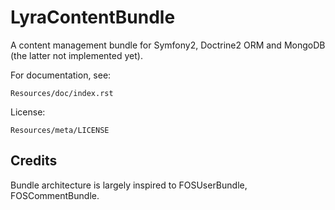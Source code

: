 LyraContentBundle
=================

A content management bundle for Symfony2, Doctrine2 ORM and MongoDB (the
latter not implemented yet).

For documentation, see:

    Resources/doc/index.rst

License:

    Resources/meta/LICENSE

Credits
-------

Bundle architecture is largely inspired to FOSUserBundle, FOSCommentBundle.
